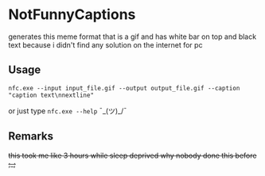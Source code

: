 # NotFunnyCaptions

generates this meme format that is a gif and has
white bar on top and black text because i didn't find any solution
on the internet for pc

## Usage

`nfc.exe --input input_file.gif --output output_file.gif --caption "caption text\nnextline"`

or just type `nfc.exe --help` ¯\_(ツ)_/¯

## Remarks

~~this took me like 3 hours while sleep deprived
why nobody done this before ;_;~~
